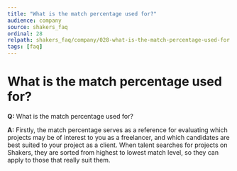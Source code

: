 ```yaml
---
title: "What is the match percentage used for?"
audience: company
source: shakers_faq
ordinal: 28
relpath: shakers_faq/company/028-what-is-the-match-percentage-used-for.md
tags: [faq]
---
```


# What is the match percentage used for?

**Q:** What is the match percentage used for?

**A:** Firstly, the match percentage serves as a reference for evaluating which projects may be of interest to you as a freelancer, and which candidates are best suited to your project as a client. When talent searches for projects on Shakers, they are sorted from highest to lowest match level, so they can apply to those that really suit them.
